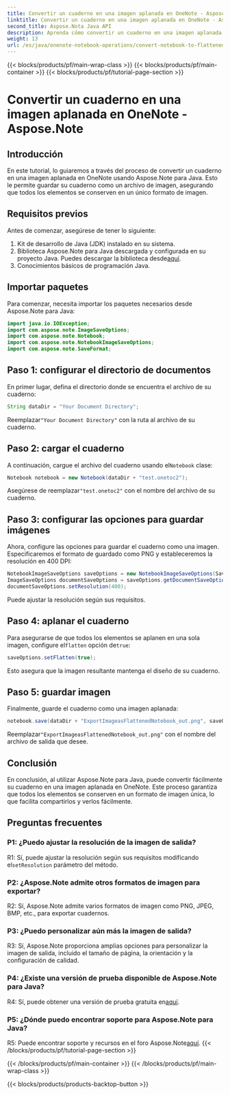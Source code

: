 ```yaml
---
title: Convertir un cuaderno en una imagen aplanada en OneNote - Aspose.Note
linktitle: Convertir un cuaderno en una imagen aplanada en OneNote - Aspose.Note
second_title: Aspose.Nota Java API
description: Aprenda cómo convertir un cuaderno en una imagen aplanada en OneNote usando Aspose.Note para Java. Conserve todos los elementos en un único archivo de imagen sin esfuerzo.
weight: 13
url: /es/java/onenote-notebook-operations/convert-notebook-to-flattened-image/
---
```


{{< blocks/products/pf/main-wrap-class >}}
{{< blocks/products/pf/main-container >}}
{{< blocks/products/pf/tutorial-page-section >}}

# Convertir un cuaderno en una imagen aplanada en OneNote - Aspose.Note

## Introducción

En este tutorial, lo guiaremos a través del proceso de convertir un cuaderno en una imagen aplanada en OneNote usando Aspose.Note para Java. Esto le permite guardar su cuaderno como un archivo de imagen, asegurando que todos los elementos se conserven en un único formato de imagen.

## Requisitos previos

Antes de comenzar, asegúrese de tener lo siguiente:

1. Kit de desarrollo de Java (JDK) instalado en su sistema.
2.  Biblioteca Aspose.Note para Java descargada y configurada en su proyecto Java. Puedes descargar la biblioteca desde[aquí](https://releases.aspose.com/note/java/).
3. Conocimientos básicos de programación Java.

## Importar paquetes

Para comenzar, necesita importar los paquetes necesarios desde Aspose.Note para Java:

```java
import java.io.IOException;
import com.aspose.note.ImageSaveOptions;
import com.aspose.note.Notebook;
import com.aspose.note.NotebookImageSaveOptions;
import com.aspose.note.SaveFormat;
```

## Paso 1: configurar el directorio de documentos

En primer lugar, defina el directorio donde se encuentra el archivo de su cuaderno:

```java
String dataDir = "Your Document Directory";
```

 Reemplazar`"Your Document Directory"` con la ruta al archivo de su cuaderno.

## Paso 2: cargar el cuaderno

 A continuación, cargue el archivo del cuaderno usando el`Notebook` clase:

```java
Notebook notebook = new Notebook(dataDir + "test.onetoc2");
```

 Asegúrese de reemplazar`"test.onetoc2"` con el nombre del archivo de su cuaderno.

## Paso 3: configurar las opciones para guardar imágenes

Ahora, configure las opciones para guardar el cuaderno como una imagen. Especificaremos el formato de guardado como PNG y estableceremos la resolución en 400 DPI:

```java
NotebookImageSaveOptions saveOptions = new NotebookImageSaveOptions(SaveFormat.Png);
ImageSaveOptions documentSaveOptions = saveOptions.getDocumentSaveOptions();
documentSaveOptions.setResolution(400);
```

Puede ajustar la resolución según sus requisitos.

## Paso 4: aplanar el cuaderno

Para asegurarse de que todos los elementos se aplanen en una sola imagen, configure el`flatten` opción de`true`:

```java
saveOptions.setFlatten(true);
```

Esto asegura que la imagen resultante mantenga el diseño de su cuaderno.

## Paso 5: guardar imagen

Finalmente, guarde el cuaderno como una imagen aplanada:

```java
notebook.save(dataDir + "ExportImageasFlattenedNotebook_out.png", saveOptions);
```

 Reemplazar`"ExportImageasFlattenedNotebook_out.png"` con el nombre del archivo de salida que desee.

## Conclusión

En conclusión, al utilizar Aspose.Note para Java, puede convertir fácilmente su cuaderno en una imagen aplanada en OneNote. Este proceso garantiza que todos los elementos se conserven en un formato de imagen única, lo que facilita compartirlos y verlos fácilmente.

## Preguntas frecuentes

### P1: ¿Puedo ajustar la resolución de la imagen de salida?

 R1: Sí, puede ajustar la resolución según sus requisitos modificando el`setResolution` parámetro del método.

### P2: ¿Aspose.Note admite otros formatos de imagen para exportar?

R2: Sí, Aspose.Note admite varios formatos de imagen como PNG, JPEG, BMP, etc., para exportar cuadernos.

### P3: ¿Puedo personalizar aún más la imagen de salida?

R3: Sí, Aspose.Note proporciona amplias opciones para personalizar la imagen de salida, incluido el tamaño de página, la orientación y la configuración de calidad.

### P4: ¿Existe una versión de prueba disponible de Aspose.Note para Java?

 R4: Sí, puede obtener una versión de prueba gratuita en[aquí](https://releases.aspose.com/).

### P5: ¿Dónde puedo encontrar soporte para Aspose.Note para Java?

 R5: Puede encontrar soporte y recursos en el foro Aspose.Note[aquí](https://forum.aspose.com/c/note/28).
{{< /blocks/products/pf/tutorial-page-section >}}

{{< /blocks/products/pf/main-container >}}
{{< /blocks/products/pf/main-wrap-class >}}

{{< blocks/products/products-backtop-button >}}
